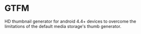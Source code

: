 GTFM
====

HD thumbnail generator for android 4.4+ devices to overcome the limitations of the default media storage's thumb generator.
